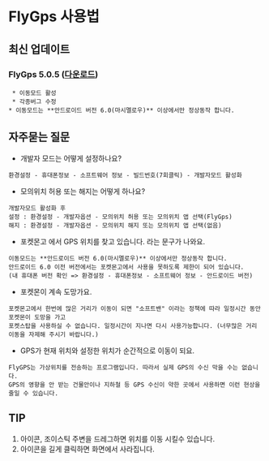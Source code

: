 # FlyGps 사용법
## 최신 업데이트
### FlyGps 5.0.5 ([다운로드](https://github.com/SamBoKing/Secret/raw/master/FlyGps_5.0.5.apk))
  ```
  * 이동모드 활성
  * 각종버그 수정
  * 이동모드는 **안드로이드 버전 6.0(마시멜로우)** 이상에서만 정상동작 합니다.
 ```
## 자주묻는 질문
* 개발자 모드는 어떻게 설정하나요?
```
환경설정 - 휴대폰정보 - 소프트웨어 정보 - 빌드번호(7회클릭) - 개발자모드 활성화
```
* 모의위치 허용 또는 해지는 어떻게 하나요?
```
개발자모드 활성화 후 
설정 : 환경설정 - 개발자옵션 - 모의위치 허용 또는 모의위치 앱 선택(FlyGps)
해지 : 환경설정 - 개발자옵션 - 모의위치 해지 또는 모의위치 앱 선택(없음)
```
* 포켓몬고 에서 GPS 위치를 찾고 있습니다. 라는 문구가 나와요.
```
이동모드는 **안드로이드 버전 6.0(마시멜로우)** 이상에서만 정상동작 합니다.
안드로이드 6.0 이전 버전에서는 포켓몬고에서 사용을 못하도록 제한이 되어 있습니다.
(내 휴대폰 버전 확인 => 환경설정 - 휴대폰정보 - 소프트웨어 정보 - 안드로이드 버전)
```
* 포켓몬이 계속 도망가요.
```
포켓몬고에서 한번에 많은 거리가 이동이 되면 "소프트밴" 이라는 정책에 따라 일정시간 동안 포켓몬이 도망을 가고
포켓스탑을 사용하실 수 없습니다. 일정시간이 지나면 다시 사용가능합니다. (너무많은 거리 이동을 자제해 주시기 바랍니다.)
```
* GPS가 현재 위치와 설정한 위치가 순간적으로 이동이 되요.
```
FlyGPS는 가상위치를 전송하는 프로그램입니다. 따라서 실제 GPS의 수신 막을 수는 없습니다. 
GPS의 영향을 안 받는 건물안이나 지하철 등 GPS 수신이 약한 곳에서 사용하면 이런 현상을 줄일 수 있습니다.
```

## TIP
1. 아이콘, 조이스틱 주변을 드레그하면 위치를 이동 시킬수 있습니다.
2. 아이콘을 길게 클릭하면 화면에서 사라집니다.
